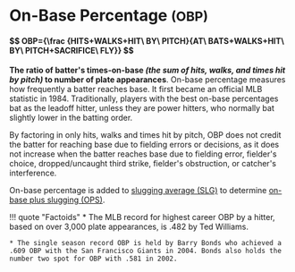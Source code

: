 # On-Base Percentage <small>(OBP)</small>

<h4>$$ OBP={\frac  {HITS+WALKS+HIT\ BY\ PITCH}{AT\ BATS+WALKS+HIT\ BY\ PITCH+SACRIFICE\ FLY}} $$</h4>

**The ratio of batter's times-on-base *(the sum of hits, walks, and times hit by pitch)* to number of plate appearances**. On-base percentage measures how frequently a batter reaches base. It first became an official MLB statistic in 1984. Traditionally, players with the best on-base percentages bat as the leadoff hitter, unless they are power hitters, who normally bat slightly lower in the batting order.

By factoring in only hits, walks and times hit by pitch, OBP does not credit the batter for reaching base due to fielding errors or decisions, as it does not increase when the batter reaches base due to fielding error, fielder's choice, dropped/uncaught third strike, fielder's obstruction, or catcher's interference.

On-base percentage is added to [slugging average (SLG)](/hitting/slg/) to determine [on-base plus slugging (OPS)](/hitting/ops/).

!!! quote "Factoids"
    * The MLB record for highest career OBP by a hitter, based on over 3,000 plate appearances, is .482 by Ted Williams.

    * The single season record OBP is held by Barry Bonds who achieved a .609 OBP with the San Francisco Giants in 2004. Bonds also holds the number two spot for OBP with .581 in 2002.
